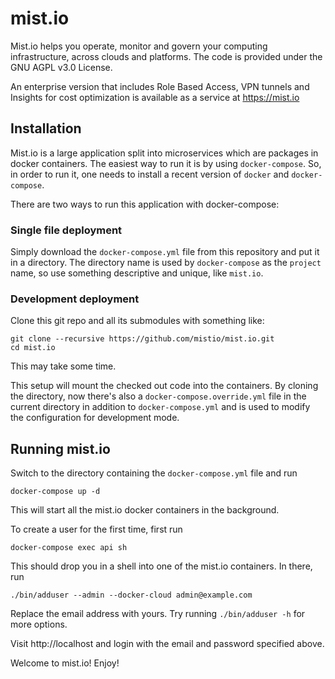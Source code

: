 # mist.io

Mist.io helps you operate, monitor and govern your computing infrastructure,
across clouds and platforms. The code is provided under the GNU AGPL v3.0
License.

An enterprise version that includes Role Based Access, VPN tunnels and
Insights for cost optimization is available as a service at https://mist.io


## Installation

Mist.io is a large application split into microservices which are packages in
docker containers. The easiest way to run it is by using `docker-compose`. So,
in order to run it, one needs to install a recent version of `docker` and
`docker-compose`.

There are two ways to run this application with docker-compose:


### Single file deployment

Simply download the `docker-compose.yml` file from this repository and put it
in a directory. The directory name is used by `docker-compose` as the `project`
name, so use something descriptive and unique, like `mist.io`.


### Development deployment

Clone this git repo and all its submodules with something like:

    git clone --recursive https://github.com/mistio/mist.io.git
    cd mist.io

This may take some time.

This setup will mount the checked out code into the containers. By cloning the
directory, now there's also a `docker-compose.override.yml` file in the current
directory in addition to `docker-compose.yml` and is used to modify the
configuration for development mode.


## Running mist.io

Switch to the directory containing the `docker-compose.yml` file and run

    docker-compose up -d

This will start all the mist.io docker containers in the background.

To create a user for the first time, first run

    docker-compose exec api sh

This should drop you in a shell into one of the mist.io containers. In there,
run

    ./bin/adduser --admin --docker-cloud admin@example.com

Replace the email address with yours. Try running `./bin/adduser -h` for more
options.

Visit http://localhost and login with the email and password specified above.

Welcome to mist.io! Enjoy!
